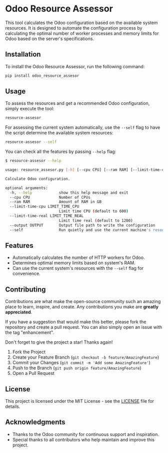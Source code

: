 # Odoo Resource Assessor

This tool calculates the Odoo configuration based on the available system resources. It is designed to automate the configuration process by calculating the optimal number of worker processes and memory limits for Odoo based on the server's specifications.

## Installation

To install the Odoo Resource Assessor, run the following command:

```bash
pip install odoo_resource_assesor
```

## Usage

To assess the resources and get a recommended Odoo configuration, simply execute the tool:

```bash
resource-assesor
```

For assessing the current system automatically, use the `--self` flag to have the script determine the available system resources:

```bash
resource-assesor --self
```

You can check all the features by passing `--help` flag:

```bash
$ resource-assesor --help

usage: resource_assesor.py [-h] [--cpu CPU] [--ram RAM] [--limit-time-cpu LIMIT_TIME_CPU] [--limit-time-real LIMIT_TIME_REAL] [--output OUTPUT] [--self]

Calculate Odoo configuration.

optional arguments:
  -h, --help            show this help message and exit
  --cpu CPU             Number of CPUs
  --ram RAM             Amount of RAM in GB
  --limit-time-cpu LIMIT_TIME_CPU
                        Limit time CPU (default to 600)
  --limit-time-real LIMIT_TIME_REAL
                        Limit time real (default to 1200)
  --output OUTPUT       Output file path to write the configuration
  --self                Run quietly and use the current machine's resources

```

## Features

- Automatically calculates the number of HTTP workers for Odoo.
- Determines optimal memory limits based on system's RAM.
- Can use the current system's resources with the `--self` flag for convenience.

## Contributing

Contributions are what make the open-source community such an amazing place to learn, inspire, and create. Any contributions you make are **greatly appreciated**.

If you have a suggestion that would make this better, please fork the repository and create a pull request. You can also simply open an issue with the tag "enhancement".

Don't forget to give the project a star! Thanks again!

1. Fork the Project
2. Create your Feature Branch (`git checkout -b feature/AmazingFeature`)
3. Commit your Changes (`git commit -m 'Add some AmazingFeature'`)
4. Push to the Branch (`git push origin feature/AmazingFeature`)
5. Open a Pull Request

## License

This project is licensed under the MIT License - see the [LICENSE](LICENSE) file for details.

## Acknowledgments

- Thanks to the Odoo community for continuous support and inspiration.
- Special thanks to all contributors who help maintain and improve this project.
